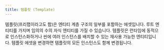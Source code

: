 ```yaml
---
title: 템플릿 (Template)
---
```


템플릿(프리팹이라고도 함)은 엔티티 계층 구조의 일부를 포함하는 에셋입니다. 루트 엔티티를 가지며 임의의 수의 자식 엔티티를 가질 수 있습니다. 템플릿은 런타임에 동적으로 인스턴스화하거나 씬에 여러 인스턴스를 배치할 수 있는 재사용 가능한 엔티티입니다. 템플릿 에셋을 변경하면 템플릿의 모든 인스턴스도 함께 변경됩니다.

<!-- For more information about working with Templates see [here][1]. -->

<!-- [1]: /user-manual/editor/templates/ -->
